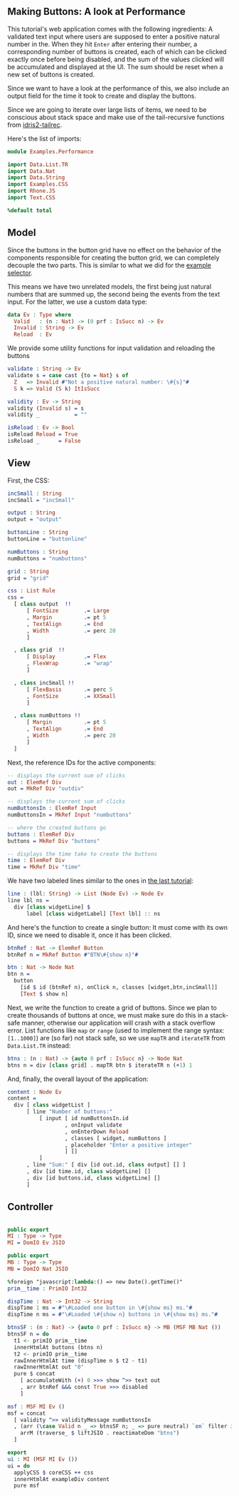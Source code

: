 ## Making Buttons: A look at Performance

This tutorial's web application comes with the following
ingredients: A validated text input where users are
supposed to enter a positive natural number in the.
When they hit `Enter` after entering their
number, a corresponding number of buttons is created, each
of which can be clicked exactly once before being disabled,
and the sum of the values clicked will be accumulated and
displayed at the UI. The sum should be reset when a new set
of buttons is created.

Since we want to have a look at the performance of this,
we also include an output field for the time it took to
create and display the buttons.

Since we are going to iterate over large lists of
items, we need to be conscious about stack space and make
use of the tail-recursive functions from
[idris2-tailrec](https://github.com/stefan-hoeck/idris2-tailrec).

Here's the list of imports:

```idris
module Examples.Performance

import Data.List.TR
import Data.Nat
import Data.String
import Examples.CSS
import Rhone.JS
import Text.CSS

%default total
```

## Model

Since the buttons in the button grid have no effect
on the behavior of the components responsible for
creating the button grid, we can completely decouple
the two parts. This is similar to what we did for
the [example selector](Selector.md).

This means we have two unrelated models, the first being just
natural numbers that are summed up, the second being
the events from the text input. For the latter, we use
a custom data type:

```idris
data Ev : Type where
  Valid   : (n : Nat) -> (0 prf : IsSucc n) -> Ev
  Invalid : String -> Ev
  Reload  : Ev
```

We provide some utility functions for input validation
and reloading the buttons

```idris
validate : String -> Ev
validate s = case cast {to = Nat} s of
  Z   => Invalid #"Not a positive natural number: \#{s}"#
  S k => Valid (S k) ItIsSucc

validity : Ev -> String
validity (Invalid s) = s
validity _           = ""

isReload : Ev -> Bool
isReload Reload = True
isReload _      = False
```

## View

First, the CSS:

```idris
incSmall : String
incSmall = "incSmall"

output : String
output = "output"

buttonLine : String
buttonLine = "buttonline"

numButtons : String
numButtons = "numbuttons"

grid : String
grid = "grid"

css : List Rule
css =
  [ class output  !!
      [ FontSize        .= Large
      , Margin          .= pt 5
      , TextAlign       .= End
      , Width           .= perc 20
      ]

  , class grid  !!
      [ Display         .= Flex
      , FlexWrap        .= "wrap"
      ]

  , class incSmall !!
      [ FlexBasis       .= perc 5
      , FontSize        .= XXSmall
      ]

  , class numButtons !!
      [ Margin          .= pt 5
      , TextAlign       .= End
      , Width           .= perc 20
      ]
  ]
```

Next, the reference IDs for the active components:

```idris
-- displays the current sum of clicks
out : ElemRef Div
out = MkRef Div "outdiv"

-- displays the current sum of clicks
numButtonsIn : ElemRef Input
numButtonsIn = MkRef Input "numbuttons"

-- where the created buttons go
buttons : ElemRef Div
buttons = MkRef Div "buttons"

-- displays the time take to create the buttons
time : ElemRef Div
time = MkRef Div "time"
```

We have two labeled lines similar to the ones in
[the last tutorial](Reset.md):

```idris
line : (lbl: String) -> List (Node Ev) -> Node Ev
line lbl ns =
  div [class widgetLine] $ 
      label [class widgetLabel] [Text lbl] :: ns
```

And here's the function to create a single button:
It must come with its own ID, since we need to
disable it, once it has been clicked.

```idris
btnRef : Nat -> ElemRef Button
btnRef n = MkRef Button #"BTN\#{show n}"#

btn : Nat -> Node Nat
btn n =
  button
    [id $ id (btnRef n), onClick n, classes [widget,btn,incSmall]]
    [Text $ show n]
```

Next, we write the function to create a grid of buttons.
Since we plan to create thousands of buttons at once, we must
make sure do this in a stack-safe manner, otherwise our
application will crash with a stack overflow error.
List functions like `map` or `range` (used to implement
the range syntax: `[1..1000]`) are (so far) not stack safe,
so we use `mapTR` and `iterateTR` from `Data.List.TR`
instead:

```idris
btns : (n : Nat) -> {auto 0 prf : IsSucc n} -> Node Nat
btns n = div [class grid] . mapTR btn $ iterateTR n (+1) 1
```

And, finally, the overall layout of the application:

```idris
content : Node Ev
content =
  div [ class widgetList ]
      [ line "Number of buttons:"
          [ input [ id numButtonsIn.id
                  , onInput validate
                  , onEnterDown Reload
                  , classes [ widget, numButtons ]
                  , placeholder "Enter a positive integer"
                  ] []
          ]
      , line "Sum:" [ div [id out.id, class output] [] ]
      , div [id time.id, class widgetLine] []
      , div [id buttons.id, class widgetLine] []
      ]
```

## Controller

```idris

public export
MI : Type -> Type
MI = DomIO Ev JSIO

public export
MB : Type -> Type
MB = DomIO Nat JSIO

%foreign "javascript:lambda:() => new Date().getTime()"
prim__time : PrimIO Int32

dispTime : Nat -> Int32 -> String
dispTime 1 ms = #"\#Loaded one button in \#{show ms} ms."#
dispTime n ms = #"\#Loaded \#{show n} buttons in \#{show ms} ms."#

btnsSF : (n : Nat) -> {auto 0 prf : IsSucc n} -> MB (MSF MB Nat ())
btnsSF n = do
  t1 <- primIO prim__time
  innerHtmlAt buttons (btns n)
  t2 <- primIO prim__time
  rawInnerHtmlAt time (dispTime n $ t2 - t1)
  rawInnerHtmlAt out "0"
  pure $ concat  
    [ accumulateWith (+) 0 >>> show ^>> text out
    , arr btnRef &&& const True >>> disabled
    ]

msf : MSF MI Ev ()
msf = concat
  [ validity ^>> validityMessage numButtonsIn
  , (arr (\case Valid n _ => btnsSF n; _ => pure neutral) `on` filter isReload) >>>
    arrM (traverse_ $ liftJSIO . reactimateDom "btns")
  ]

export
ui : MI (MSF MI Ev ())
ui = do
  applyCSS $ coreCSS ++ css
  innerHtmlAt exampleDiv content
  pure msf
```
